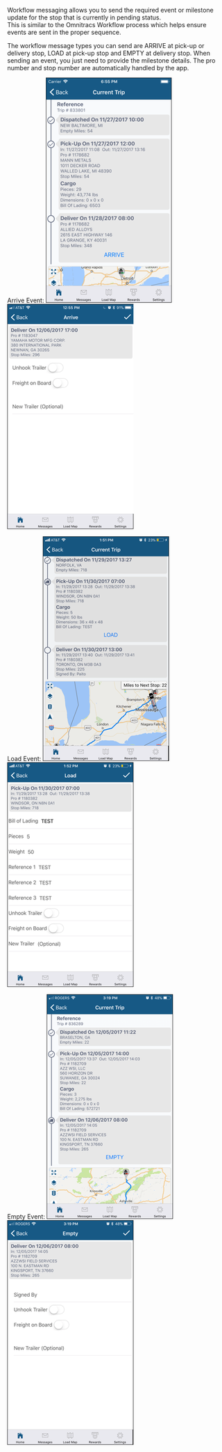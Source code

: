 Workflow messaging allows you to send the required event or milestone update for the stop that is currently in pending status.  
This is similar to the Omnitracs Workflow process which helps ensure events are sent in the proper sequence.

The workflow message types you can send are ARRIVE at pick-up or delivery stop, LOAD at pick-up stop and EMPTY at delivery stop. 
When sending an event, you just need to provide the milestone details.  The pro number and stop number are automatically handled 
by the app.    

Arrive Event:
![image1](_media/messages/imagearrive1.png)
![image2](_media/messages/imagearrive2.png)

Load Event:
![image1](_media/messages/imageload1.png)
![image2](_media/messages/imageload2.png)

Empty Event:
![image1](_media/messages/imageempty1.png)
![image2](_media/messages/imageempty2.png)
